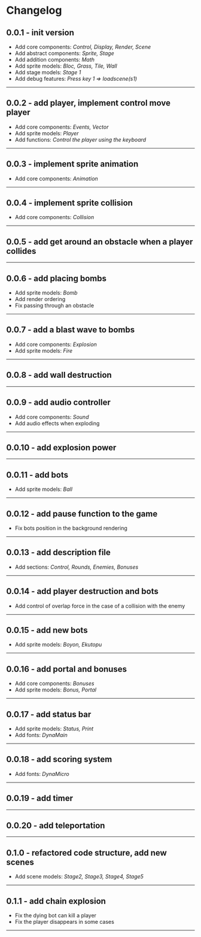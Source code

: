 # Changelog

## 0.0.1 - init version

- Add core components: *Control, Display, Render, Scene*
- Add abstract components: *Sprite, Stage*
- Add addition components: *Math*
- Add sprite models: *Bloc, Grass, Tile, Wall*
- Add stage models: *Stage 1*
- Add debug features: *Press key 1 => loadscene(s1)*

------

## 0.0.2 - add player, implement control move player

- Add core components: *Events, Vector*
- Add sprite models: *Player*
- Add functions: *Control the player using the keyboard*

------

## 0.0.3 - implement sprite animation

- Add core components: *Animation*

------

## 0.0.4 - implement sprite collision

- Add core components: *Collision*

------

## 0.0.5 - add get around an obstacle when a player collides

------

## 0.0.6 - add placing bombs

- Add sprite models: *Bomb*
- Add render ordering
- Fix passing through an obstacle

------

## 0.0.7 - add a blast wave to bombs

- Add core components: *Explosion*
- Add sprite models: *Fire*

------

## 0.0.8 - add wall destruction

------

## 0.0.9 - add audio controller

- Add core components: *Sound*
- Add audio effects when exploding

------

## 0.0.10 - add explosion power

------

## 0.0.11 - add bots

- Add sprite models: *Ball*

------

## 0.0.12 - add pause function to the game

- Fix bots position in the background rendering

------

## 0.0.13 - add description file

- Add sections: *Control, Rounds, Enemies, Bonuses*

------

## 0.0.14 - add player destruction and bots

- Add control of overlap force in the case of a collision with the enemy

------

## 0.0.15 - add new bots

- Add sprite models: *Boyon, Ekutopu*

------

## 0.0.16 - add portal and bonuses

- Add core components: *Bonuses*
- Add sprite models: *Bonus, Portal*

------

## 0.0.17 - add status bar

- Add sprite models: *Status, Print*
- Add fonts: *DynaMain*

------

## 0.0.18 - add scoring system

- Add fonts: *DynaMicro*

------

## 0.0.19 - add timer

------

## 0.0.20 - add teleportation

------

## 0.1.0 - refactored code structure, add new scenes

- Add scene models: *Stage2, Stage3, Stage4, Stage5*

------

## 0.1.1 - add сhain explosion

- Fix the dying bot can kill a player
- Fix the player disappears in some cases

------